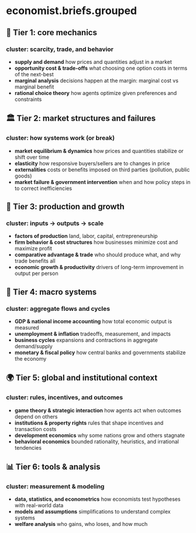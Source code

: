 # economist.briefs.grouped

## 🧠 Tier 1: core mechanics
### cluster: scarcity, trade, and behavior
- **supply and demand**
  how prices and quantities adjust in a market
- **opportunity cost & trade-offs**
  what choosing one option costs in terms of the next-best
- **marginal analysis**
  decisions happen at the margin: marginal cost vs marginal benefit
- **rational choice theory**
  how agents optimize given preferences and constraints

## 🏛️ Tier 2: market structures and failures
### cluster: how systems work (or break)
- **market equilibrium & dynamics**
  how prices and quantities stabilize or shift over time
- **elasticity**
  how responsive buyers/sellers are to changes in price
- **externalities**
  costs or benefits imposed on third parties (pollution, public goods)
- **market failure & government intervention**
  when and how policy steps in to correct inefficiencies

## 💸 Tier 3: production and growth
### cluster: inputs → outputs → scale
- **factors of production**
  land, labor, capital, entrepreneurship
- **firm behavior & cost structures**
  how businesses minimize cost and maximize profit
- **comparative advantage & trade**
  who should produce what, and why trade benefits all
- **economic growth & productivity**
  drivers of long-term improvement in output per person

## 🧾 Tier 4: macro systems
### cluster: aggregate flows and cycles
- **GDP & national income accounting**
  how total economic output is measured
- **unemployment & inflation**
  tradeoffs, measurement, and impacts
- **business cycles**
  expansions and contractions in aggregate demand/supply
- **monetary & fiscal policy**
  how central banks and governments stabilize the economy

## 🌍 Tier 5: global and institutional context
### cluster: rules, incentives, and outcomes
- **game theory & strategic interaction**
  how agents act when outcomes depend on others
- **institutions & property rights**
  rules that shape incentives and transaction costs
- **development economics**
  why some nations grow and others stagnate
- **behavioral economics**
  bounded rationality, heuristics, and irrational tendencies

## 📊 Tier 6: tools & analysis
### cluster: measurement & modeling
- **data, statistics, and econometrics**
  how economists test hypotheses with real-world data
- **models and assumptions**
  simplifications to understand complex systems
- **welfare analysis**
  who gains, who loses, and how much
